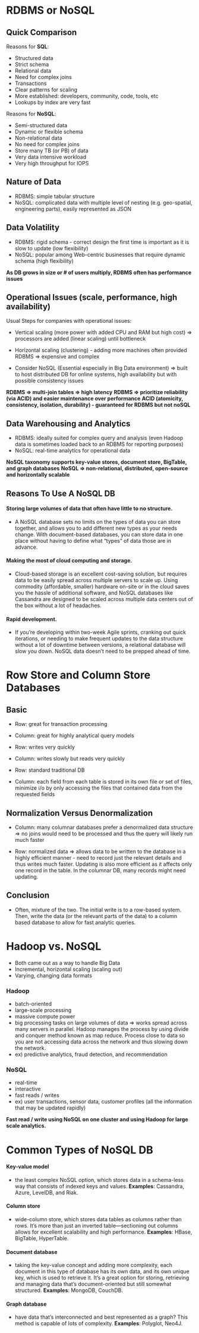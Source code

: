 # RDBMS or NoSQL

## Quick Comparison
Reasons for **SQL**:

* Structured data
* Strict schema
* Relational data
* Need for complex joins
* Transactions
* Clear patterns for scaling
* More established: developers, community, code, tools, etc
* Lookups by index are very fast

Reasons for **NoSQL**:

* Semi-structured data
* Dynamic or flexible schema
* Non-relational data
* No need for complex joins
* Store many TB (or PB) of data
* Very data intensive workload
* Very high throughput for IOPS

## Nature of Data
- RDBMS: simple tabular structure
- NoSQL: complicated data with multiple level of nesting (e.g. geo-spatial, engineering parts), easily represented as JSON

## Data Volatility
- RDBMS: rigid schema - correct design the first time is important as it is slow to update (low flexibility)
- NoSQL: popular among Web-centric businesses that require dynamic schema (high flexibility)

**As DB grows in size or # of users multiply, RDBMS often has performance issues**

## Operational Issues (scale, performance, high availability)
Usual Steps for companies with operational issues:
- Vertical scaling (more power with added CPU and RAM but high cost) => processors are added (linear scaling) until bottleneck
- Horizontal scaling (clustering) - adding more machines often provided RDBMS => expensive and complex

- Consider NoSQL (Essential especially in Big Data environment) => built to host distributed DB for online systems, high availability but with possible consistency issues

**RDBMS => multi-join tables => high latency**
**RDBMS => prioritize reliability (via ACID) and easier maintenance over performance**
**ACID (atomicity, consistency, isolation, durability) - guaranteed for RDBMS but not noSQL**

## Data Warehousing and Analytics
- RDBMS: ideally suited for complex query and analysis (even Hadoop data is sometimes loaded back to an RDBMS for reporting purposes)
- NoSQL: real-time analytics for operational data

**NoSQL taxonomy supports key-value stores, document store, BigTable, and graph databases**
**NoSQL => non-relational, distributed, open-source and horizontally scalable**

## Reasons To Use A NoSQL DB

#### Storing large volumes of data that often have little to no structure.
- A NoSQL database sets no limits on the types of data you can store together, and allows you to add different new types as your needs change. With document-based databases, you can store data in one place without having to define what “types” of data those are in advance.

#### Making the most of cloud computing and storage.
- Cloud-based storage is an excellent cost-saving solution, but requires data to be easily spread across multiple servers to scale up. Using commodity (affordable, smaller) hardware on-site or in the cloud saves you the hassle of additional software, and NoSQL databases like Cassandra are designed to be scaled across multiple data centers out of the box without a lot of headaches.

#### Rapid development.
- If you’re developing within two-week Agile sprints, cranking out quick iterations, or needing to make frequent updates to the data structure without a lot of downtime between versions, a relational database will slow you down. NoSQL data doesn’t need to be prepped ahead of time.

# Row Store and Column Store Databases

## Basic
- Row: great for transaction processing
- Column: great for highly analytical query models

- Row: writes very quickly
- Column: writes slowly but reads very quickly

- Row: standard traditional DB
- Column: each field from each table is stored in its own file or set of files, minimize i/o by only accessing the files that contained data from the requested fields

## Normalization Versus Denormalization

- Column: many columnar databases prefer a denormalized data structure => no joins would need to be processed and thus the query will likely run much faster

- Row: normalized data => allows data to be written to the database in a highly efficient manner - need to record just the relevant details and thus writes much faster. Updating is also more efficient as it affects only one record in the table. In the columnar DB, many records might need updating.

## Conclusion

- Often, mixture of the two. The initial write is to a row-based system. Then, write the data (or the relevant parts of the data) to a column based database to allow for fast analytic queries.

# Hadoop vs. NoSQL

- Both came out as a way to handle Big Data
- Incremental, horizontal scaling (scaling out)
- Varying, changing data formats

### Hadoop
- batch-oriented
- large-scale processing
- massive compute power
- big processing tasks on large volumes of data => works spread across many servers in parallel. Hadoop manages the process by using divide and conquer method known as map reduce. Process close to data so you are not accessing data across the network and thus slowing down the network.
- ex) predictive analytics, fraud detection, and recommendation

### NoSQL
- real-time
- interactive
- fast reads / writes
- ex) user transactions, sensor data, customer profiles (all the information that may be updated rapidly)

**Fast read / write using NoSQL on one cluster and using Hadoop for large scale analytics.**

# Common Types of NoSQL DB
#### Key-value model
- the least complex NoSQL option, which stores data in a schema-less way that consists of indexed keys and values.
**Examples**: Cassandra, Azure, LevelDB, and Riak.

#### Column store
- wide-column store, which stores data tables as columns rather than rows. It’s more than just an inverted table—sectioning out columns allows for excellent scalability and high performance.
**Examples**: HBase, BigTable, HyperTable.

#### Document database
- taking the key-value concept and adding more complexity, each document in this type of database has its own data, and its own unique key, which is used to retrieve it. It’s a great option for storing, retrieving and managing data that’s document-oriented but still somewhat structured.
**Examples**: MongoDB, CouchDB.

#### Graph database
- have data that’s interconnected and best represented as a graph? This method is capable of lots of complexity.
**Examples**: Polyglot, Neo4J.
